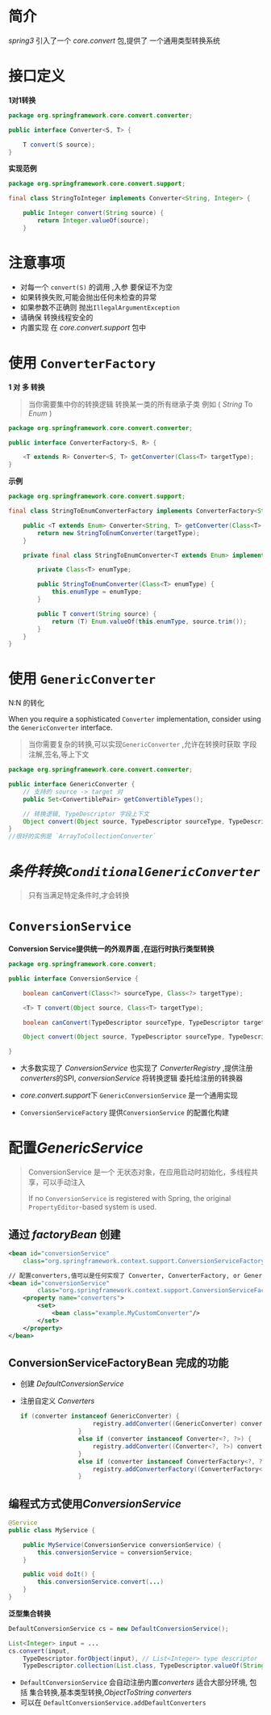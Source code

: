 # 简介

*spring3* 引入了一个 *core.convert* 包,提供了 一个通用类型转换系统



# 接口定义

**1对1转换**

```java
package org.springframework.core.convert.converter;

public interface Converter<S, T> {

    T convert(S source);
}
```

**实现范例**

```java
package org.springframework.core.convert.support;

final class StringToInteger implements Converter<String, Integer> {

    public Integer convert(String source) {
        return Integer.valueOf(source);
    }

```



# 注意事项

* 对每一个  `convert(S)` 的调用  ,入参 要保证不为空
* 如果转换失败,可能会抛出任何未检查的异常
* 如果参数不正确则 抛出`IllegalArgumentException` 
* 请确保 转换线程安全的
* 内置实现 在 *core.convert.support* 包中



# 使用 `ConverterFactory`

**1 对 多 转换**

> 当你需要集中你的转换逻辑 转换某一类的所有继承子类 例如 ( *String* To *Enum* )

```java
package org.springframework.core.convert.converter;

public interface ConverterFactory<S, R> {

    <T extends R> Converter<S, T> getConverter(Class<T> targetType);
}
```

**示例**

```java
package org.springframework.core.convert.support;

final class StringToEnumConverterFactory implements ConverterFactory<String, Enum> {

    public <T extends Enum> Converter<String, T> getConverter(Class<T> targetType) {
        return new StringToEnumConverter(targetType);
    }

    private final class StringToEnumConverter<T extends Enum> implements Converter<String, T> {

        private Class<T> enumType;

        public StringToEnumConverter(Class<T> enumType) {
            this.enumType = enumType;
        }

        public T convert(String source) {
            return (T) Enum.valueOf(this.enumType, source.trim());
        }
    }
}
```



# 使用 `GenericConverter`

N:N 的转化

When you require a sophisticated `Converter` implementation, consider using the `GenericConverter` interface. 

>  当你需要复杂的转换,可以实现`GenericConverter` ,允许在转换时获取 字段注解,签名,等上下文

```java
package org.springframework.core.convert.converter;

public interface GenericConverter {
    // 支持的 source -> target 对
    public Set<ConvertiblePair> getConvertibleTypes();

    // 转换逻辑, TypeDescriptor 字段上下文
    Object convert(Object source, TypeDescriptor sourceType, TypeDescriptor targetType);
}
//很好的实例是 `ArrayToCollectionConverter`
```

# *条件转换`ConditionalGenericConverter`*

>  只有当满足特定条件时,才会转换





# `ConversionService`

**Conversion Service提供统一的外观界面 ,在运行时执行类型转换**

```java
package org.springframework.core.convert;

public interface ConversionService {

    boolean canConvert(Class<?> sourceType, Class<?> targetType);

    <T> T convert(Object source, Class<T> targetType);

    boolean canConvert(TypeDescriptor sourceType, TypeDescriptor targetType);

    Object convert(Object source, TypeDescriptor sourceType, TypeDescriptor targetType);

}
```

* 大多数实现了 *ConversionService* 也实现了 *ConverterRegistry*  ,提供注册*converters*的SPI, *conversionService* 将转换逻辑 委托给注册的转换器

* *core.convert.support*下 `GenericConversionService`  是一个通用实现
*  `ConversionServiceFactory`  提供`ConversionService` 的配置化构建



# 配置*GenericService*

> ConversionService 是一个 无状态对象，在应用启动时初始化，多线程共享，可以手动注入
>
> If no `ConversionService` is registered with Spring, the original `PropertyEditor`-based system is used.

## 通过 *factoryBean* 创建

```xml
<bean id="conversionService"
    class="org.springframework.context.support.ConversionServiceFactoryBean"/>

// 配置converters,值可以是任何实现了 Converter, ConverterFactory, or GenericConverter的类
<bean id="conversionService"
        class="org.springframework.context.support.ConversionServiceFactoryBean">
    <property name="converters">
        <set>
            <bean class="example.MyCustomConverter"/>
        </set>
    </property>
</bean>

```

## ConversionServiceFactoryBean 完成的功能

* 创建 *DefaultConversionService*

* 注册自定义 *Converters*

    ```java
    if (converter instanceof GenericConverter) {
    					registry.addConverter((GenericConverter) converter);
    				}
    				else if (converter instanceof Converter<?, ?>) {
    					registry.addConverter((Converter<?, ?>) converter);
    				}
    				else if (converter instanceof ConverterFactory<?, ?>) {
    					registry.addConverterFactory((ConverterFactory<?, ?>) converter);
    				}
    ```

    







## 编程式方式使用*ConversionService*

```java
@Service
public class MyService {

    public MyService(ConversionService conversionService) {
        this.conversionService = conversionService;
    }

    public void doIt() {
        this.conversionService.convert(...)
    }
}
```

**泛型集合转换**

```java
DefaultConversionService cs = new DefaultConversionService();

List<Integer> input = ...
cs.convert(input,
    TypeDescriptor.forObject(input), // List<Integer> type descriptor
    TypeDescriptor.collection(List.class, TypeDescriptor.valueOf(String.class)));
```

* `DefaultConversionService` 会自动注册内置*converters* 适合大部分环境, 包括 集合转换,基本类型转换,*ObjectToString* *converters* 
* 可以在 `DefaultConversionService.addDefaultConverters`



